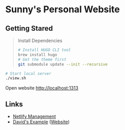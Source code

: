 # Sunny's Personal Website

## Getting Stared

> Install Dependencies
>
> ```sh
> # Install HUGO CLI tool
> brew install hugo
> # Get the theme first
> git submodule update --init --recursive
> ```

```sh
# Start local server
./view.sh
```

Open website [http://localhost:1313](http://localhost:1313)

## Links

* [Netlify Management](https://app.netlify.com/sites/modest-lamarr-5ea025/overview)
* [David's Example](https://github.com/daviddwlee84/personal-website) ([Website](https://dwlee-personal-website.netlify.com/))
